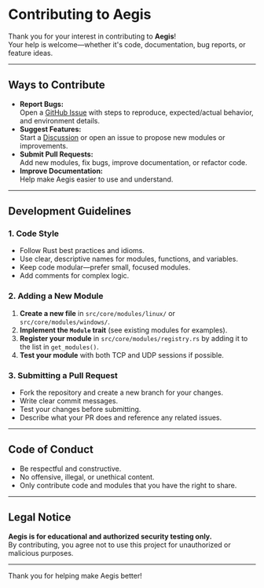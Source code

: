 # Contributing to Aegis

Thank you for your interest in contributing to **Aegis**!  
Your help is welcome—whether it's code, documentation, bug reports, or feature ideas.

---

## Ways to Contribute

- **Report Bugs:**  
  Open a [GitHub Issue](../../issues) with steps to reproduce, expected/actual behavior, and environment details.
- **Suggest Features:**  
  Start a [Discussion](../../discussions) or open an issue to propose new modules or improvements.
- **Submit Pull Requests:**  
  Add new modules, fix bugs, improve documentation, or refactor code.
- **Improve Documentation:**  
  Help make Aegis easier to use and understand.

---

## Development Guidelines

### 1. Code Style

- Follow Rust best practices and idioms.
- Use clear, descriptive names for modules, functions, and variables.
- Keep code modular—prefer small, focused modules.
- Add comments for complex logic.

### 2. Adding a New Module

1. **Create a new file** in `src/core/modules/linux/` or `src/core/modules/windows/`.
2. **Implement the `Module` trait** (see existing modules for examples).
3. **Register your module** in `src/core/modules/registry.rs` by adding it to the list in `get_modules()`.
4. **Test your module** with both TCP and UDP sessions if possible.

### 3. Submitting a Pull Request

- Fork the repository and create a new branch for your changes.
- Write clear commit messages.
- Test your changes before submitting.
- Describe what your PR does and reference any related issues.

---

## Code of Conduct

- Be respectful and constructive.
- No offensive, illegal, or unethical content.
- Only contribute code and modules that you have the right to share.

---

## Legal Notice

**Aegis is for educational and authorized security testing only.**  
By contributing, you agree not to use this project for unauthorized or malicious purposes.

---

Thank you for helping make Aegis better!